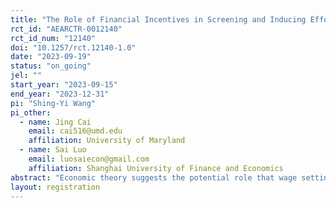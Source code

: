 ```yaml
---
title: "The Role of Financial Incentives in Screening and Inducing Effort: Evidence from a Manufacturing Firm in China"
rct_id: "AEARCTR-0012140"
rct_id_num: "12140"
doi: "10.1257/rct.12140-1.0"
date: "2023-09-19"
status: "on_going"
jel: ""
start_year: "2023-09-15"
end_year: "2023-12-31"
pi: "Shing-Yi Wang"
pi_other:
  - name: Jing Cai
    email: cai516@umd.edu
    affiliation: University of Maryland
  - name: Sai Luo
    email: luosaiecon@gmail.com
    affiliation: Shanghai University of Finance and Economics
abstract: "Economic theory suggests the potential role that wage setting can play in reducing turnover and increasing productivity. In this project, we explore two ways in which higher wages can affect productivity and turnover, through the selection of better job applicants (i.e. hidden characteristics) and by inducing worker effort (i.e. hidden action). First, to study selection, we will randomize workers into two groups at the recruitment stage, by varying the compensation (i.e. bonus) that they are offered prior to the job applicants accepting the job. Second, to test for moral hazard, within the first control group that does not receive the additional bonus at the first stage, we will have a surprise treatment where some workers will be surprised with a higher compensation bonus after they have already started at the firm. Finally, to test the trade-off between efficiency wages and increased monitoring, we will randomize the amount of monitoring done on the workers in our sample. "
layout: registration
---
```


